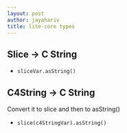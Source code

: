 ```yaml
---
layout: post
author: jayahariv
title: lite-core types
---
```


## Slice -> C String
- `sliceVar.asString()`

## C4String -> C String
Convert it to slice and then to asString()
- `slice(c4StringVar).asString()`
